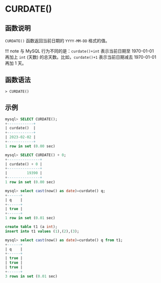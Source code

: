 # **CURDATE()**

## **函数说明**

`CURDATE()` 函数返回当前日期的 `YYYY-MM-DD` 格式的值。

!!! note
    与 MySQL 行为不同的是：`curdate()+int` 表示当前日期至 1970-01-01 再加上 `int` (天数) 的总天数。比如，`curdate()+1` 表示当前日期减去 1970-01-01 再加 1 天。

## **函数语法**

```
> CURDATE()
```

## **示例**

```sql
mysql> SELECT CURDATE();
+------------+
| curdate()  |
+------------+
| 2023-02-02 |
+------------+
1 row in set (0.00 sec)

mysql> SELECT CURDATE() + 0;
+---------------+
| curdate() + 0 |
+---------------+
|         19390 |
+---------------+
1 row in set (0.00 sec)

mysql> select cast(now() as date)=curdate() q;
+------+
| q    |
+------+
| true |
+------+
1 row in set (0.01 sec)

create table t1 (a int);
insert into t1 values (1),(2),(3);

mysql> select cast(now() as date)=curdate() q from t1;
+------+
| q    |
+------+
| true |
| true |
| true |
+------+
3 rows in set (0.01 sec)
```
